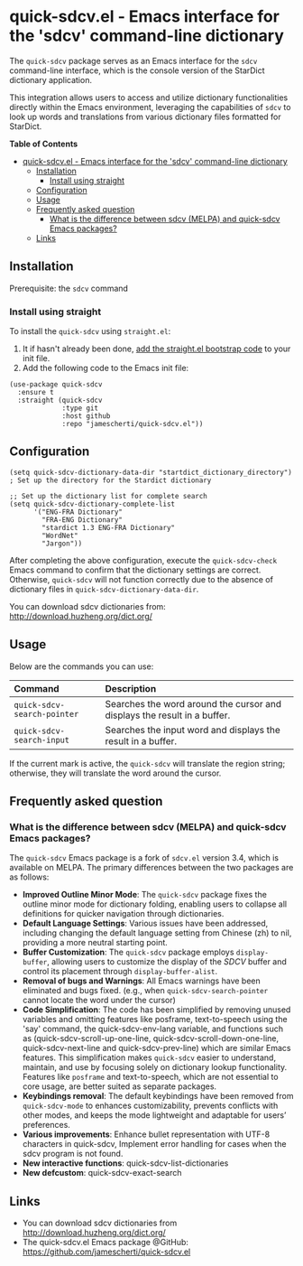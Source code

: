 # quick-sdcv.el - Emacs interface for the 'sdcv' command-line dictionary

The `quick-sdcv` package serves as an Emacs interface for the `sdcv` command-line interface, which is the console version of the StarDict dictionary application.

This integration allows users to access and utilize dictionary functionalities directly within the Emacs environment, leveraging the capabilities of `sdcv` to look up words and translations from various dictionary files formatted for StarDict.

<!-- markdown-toc start - Don't edit this section. Run M-x markdown-toc-refresh-toc -->
**Table of Contents**

- [quick-sdcv.el - Emacs interface for the 'sdcv' command-line dictionary](#quick-sdcvel---emacs-interface-for-the-sdcv-command-line-dictionary)
    - [Installation](#installation)
        - [Install using straight](#install-using-straight)
    - [Configuration](#configuration)
    - [Usage](#usage)
    - [Frequently asked question](#frequently-asked-question)
        - [What is the difference between sdcv (MELPA) and quick-sdcv Emacs packages?](#what-is-the-difference-between-sdcv-melpa-and-quick-sdcv-emacs-packages)
    - [Links](#links)

<!-- markdown-toc end -->

## Installation

Prerequisite: the `sdcv` command

### Install using straight

To install the `quick-sdcv` using `straight.el`:

1. It if hasn't already been done, [add the straight.el bootstrap code](https://github.com/radian-software/straight.el?tab=readme-ov-file#getting-started) to your init file.
2. Add the following code to the Emacs init file:
```emacs-lisp
(use-package quick-sdcv
  :ensure t
  :straight (quick-sdcv
             :type git
             :host github
             :repo "jamescherti/quick-sdcv.el"))
```

## Configuration

```elisp
(setq quick-sdcv-dictionary-data-dir "startdict_dictionary_directory") ; Set up the directory for the Stardict dictionary

;; Set up the dictionary list for complete search
(setq quick-sdcv-dictionary-complete-list
      '("ENG-FRA Dictionary"
        "FRA-ENG Dictionary"
        "stardict 1.3 ENG-FRA Dictionary"
        "WordNet"
        "Jargon"))
```

After completing the above configuration, execute the `quick-sdcv-check` Emacs command to confirm that the dictionary settings are correct. Otherwise, `quick-sdcv` will not function correctly due to the absence of dictionary files in `quick-sdcv-dictionary-data-dir`.

You can download sdcv dictionaries from: http://download.huzheng.org/dict.org/

## Usage

Below are the commands you can use:

| Command                   | Description
| :---                      | :---
| `quick-sdcv-search-pointer` | Searches the word around the cursor and displays the result in a buffer.
| `quick-sdcv-search-input`   | Searches the input word and displays the result in a buffer.

If the current mark is active, the `quick-sdcv` will translate the region string; otherwise, they will translate the word around the cursor.

## Frequently asked question

### What is the difference between sdcv (MELPA) and quick-sdcv Emacs packages?

The `quick-sdcv` Emacs package is a fork of `sdcv.el` version 3.4, which is available on MELPA. The primary differences between the two packages are as follows:

- **Improved Outline Minor Mode**: The `quick-sdcv` package fixes the outline minor mode for dictionary folding, enabling users to collapse all definitions for quicker navigation through dictionaries.
- **Default Language Settings**: Various issues have been addressed, including changing the default language setting from Chinese (zh) to nil, providing a more neutral starting point.
- **Buffer Customization**: The `quick-sdcv` package employs `display-buffer`, allowing users to customize the display of the *SDCV* buffer and control its placement through `display-buffer-alist`.
- **Removal of bugs and Warnings**: All Emacs warnings have been eliminated and bugs fixed. (e.g., when `quick-sdcv-search-pointer` cannot locate the word under the cursor)
- **Code Simplification**: The code has been simplified by removing unused variables and omitting features like posframe, text-to-speech using the 'say' command, the quick-sdcv-env-lang variable, and functions such as (quick-sdcv-scroll-up-one-line, quick-sdcv-scroll-down-one-line, quick-sdcv-next-line and quick-sdcv-prev-line) which are similar Emacs features. This simplification makes `quick-sdcv` easier to understand, maintain, and use by focusing solely on dictionary lookup functionality. Features like `posframe` and text-to-speech, which are not essential to core usage, are better suited as separate packages.
- **Keybindings removal**: The default keybindings have been removed from `quick-sdcv-mode` to enhances customizability, prevents conflicts with other modes, and keeps the mode lightweight and adaptable for users’ preferences.
- **Various improvements**: Enhance bullet representation with UTF-8 characters in quick-sdcv, Implement error handling for cases when the sdcv program is not found.
- **New interactive functions**: quick-sdcv-list-dictionaries
- **New defcustom**: quick-sdcv-exact-search

## Links

- You can download sdcv dictionaries from http://download.huzheng.org/dict.org/
- The quick-sdcv.el Emacs package @GitHub: https://github.com/jamescherti/quick-sdcv.el
